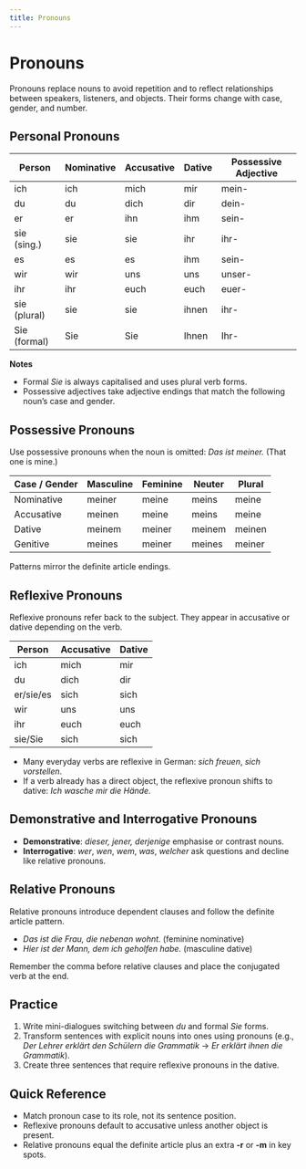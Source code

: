 ```yaml
---
title: Pronouns
---
```


# Pronouns

Pronouns replace nouns to avoid repetition and to reflect relationships between speakers, listeners, and objects. Their forms change with case, gender, and number.

## Personal Pronouns

| Person        | Nominative | Accusative | Dative  | Possessive Adjective |
|---------------|------------|------------|---------|----------------------|
| ich           | ich        | mich       | mir     | mein-                |
| du            | du         | dich       | dir     | dein-                |
| er            | er         | ihn        | ihm     | sein-                |
| sie (sing.)   | sie        | sie        | ihr     | ihr-                 |
| es            | es         | es         | ihm     | sein-                |
| wir           | wir        | uns        | uns     | unser-               |
| ihr           | ihr        | euch       | euch    | euer-                |
| sie (plural)  | sie        | sie        | ihnen   | ihr-                 |
| Sie (formal)  | Sie        | Sie        | Ihnen   | Ihr-                 |

**Notes**

- Formal *Sie* is always capitalised and uses plural verb forms.
- Possessive adjectives take adjective endings that match the following noun’s case and gender.

## Possessive Pronouns

Use possessive pronouns when the noun is omitted: *Das ist meiner.* (That one is mine.)

| Case / Gender | Masculine | Feminine | Neuter | Plural |
|---------------|-----------|----------|--------|--------|
| Nominative    | meiner    | meine    | meins  | meine  |
| Accusative    | meinen    | meine    | meins  | meine  |
| Dative        | meinem    | meiner   | meinem | meinen |
| Genitive      | meines    | meiner   | meines | meiner |

Patterns mirror the definite article endings.

## Reflexive Pronouns

Reflexive pronouns refer back to the subject. They appear in accusative or dative depending on the verb.

| Person | Accusative | Dative  |
|--------|------------|---------|
| ich    | mich       | mir     |
| du     | dich       | dir     |
| er/sie/es | sich   | sich    |
| wir    | uns        | uns     |
| ihr    | euch       | euch    |
| sie/Sie | sich     | sich    |

- Many everyday verbs are reflexive in German: *sich freuen*, *sich vorstellen*.
- If a verb already has a direct object, the reflexive pronoun shifts to dative: *Ich wasche mir die Hände.*

## Demonstrative and Interrogative Pronouns

- **Demonstrative**: *dieser, jener, derjenige* emphasise or contrast nouns.
- **Interrogative**: *wer*, *wen*, *wem*, *was*, *welcher* ask questions and decline like relative pronouns.

## Relative Pronouns

Relative pronouns introduce dependent clauses and follow the definite article pattern.

- *Das ist die Frau, die nebenan wohnt.* (feminine nominative)
- *Hier ist der Mann, dem ich geholfen habe.* (masculine dative)

Remember the comma before relative clauses and place the conjugated verb at the end.

## Practice

1. Write mini-dialogues switching between *du* and formal *Sie* forms.
2. Transform sentences with explicit nouns into ones using pronouns (e.g., *Der Lehrer erklärt den Schülern die Grammatik* → *Er erklärt ihnen die Grammatik*).
3. Create three sentences that require reflexive pronouns in the dative.

## Quick Reference

- Match pronoun case to its role, not its sentence position.
- Reflexive pronouns default to accusative unless another object is present.
- Relative pronouns equal the definite article plus an extra **-r** or **-m** in key spots.
